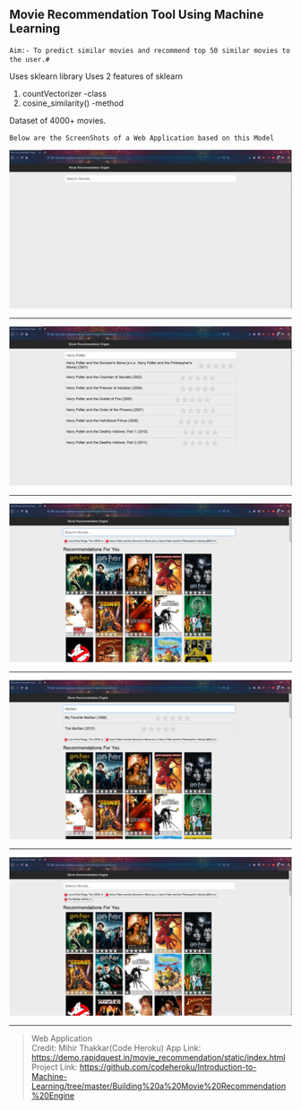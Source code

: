 ## Movie Recommendation Tool Using Machine Learning ##

	Aim:- To predict similar movies and recommend top 50 similar movies to the user.#

Uses sklearn library 
Uses 2 features of sklearn 
 1. countVectorizer -class 
 2. cosine_similarity() -method
	
Dataset of  4000+ movies. 
<br />

	Below are the ScreenShots of a Web Application based on this Model
	
	
![Movie Recommendation Model](Images/1.png)
<hr />

![Movie Recommendation Model](Images/2.png)
<hr />

![Movie Recommendation Model](Images/4.png)
<hr />

![Movie Recommendation Model](Images/5.png)
<hr />

![Movie Recommendation Model](Images/6.png)
<hr />


> Web Application  
Credit: Mihir Thakkar(Code Heroku)
App Link: https://demo.rapidquest.in/movie_recommendation/static/index.html
Project Link: https://github.com/codeheroku/Introduction-to-Machine-Learning/tree/master/Building%20a%20Movie%20Recommendation%20Engine
